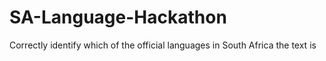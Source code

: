 # SA-Language-Hackathon
Correctly identify which of the official languages in South Africa the text is
